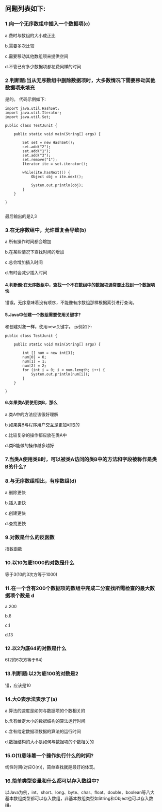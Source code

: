 ## 问题列表如下:

### 1.向一个无序数组中插入一个数据项(c)

a.费时与数组的大小成正比

b.需要多次比较

c.需要移动其他数组项来提供空间

d.不管已有多少数据项都花费同样的时间


### 2.判断题:当从无序数组中删除数据项时，大多数情况下需要移动其他数据项来填充
是的。
代码示例如下:
```
import java.util.HashSet;
import java.util.Iterator;
import java.util.Set;

public class TestJunit {

	public static void main(String[] args) {
		
		Set set = new HashSet();
		set.add("2");
		set.add("1");
		set.add("3");
		set.remove("1");
		Iterator ite = set.iterator();
		
		while(ite.hasNext()) {
			Object obj = ite.next();
			
			System.out.println(obj);
		}
	}

}


```

最后输出的是2,3

### 3.在无序数组中，允许重复会导致(b)

a.所有操作时间都会增加

b.在某些情况下查找时间的增加

c.总会增加插入时间

d.有时会减少插入时间



#### 4.判断题:在无序数组中，查找一个不在数组中的数据项通常要比找到一个数据项快
错误，无序意味着没有顺序，不能像有序数组那样根据索引进行查询。

#### 5.Java中创建一个数组需要使用关键字?
和创建对象一样，使用new关键字。
示例如下:
```
public class TestJunit {

	public static void main(String[] args) {
		
		int [] num = new int[3];
		num[0] = 0;
		num[1] = 1;
		num[2] = 2;
		for (int i = 0; i < num.length; i++) {
			System.out.println(num[i]);
		}
	}

}

```

#### 6.如果类A要使用类B，那么

a.类A中的方法应该很好理解

b.如果类B与程序用户交互是更加可取的

c.比较复杂的操作都应放在类A中

d.类B能做的操作越多越好

### 7.当类A使用类B时，可以被类A访问的类B中的方法和字段被称作是类B的什么?


### 8.与无序数组相比，有序数组(d)

a.删除更快

b.插入更快

c.创建更快

d.查找更快


### 9.对数是什么的反函数
指数函数

### 10.以10为底1000的对数是什么
等于3(10的3次方等于1000)


### 11.在一个含有200个数据项的数组中完成二分查找所需检查的最大数据项个数是 d

a.200

b.8

c.1

d.13

### 12.以2为底64的对数是什么
6(2的6次方等于64)

### 13.判断题:以2为底100的对数是2  
错，应该是10

### 14.大O表示法表示了(a)

a.算法的速度是如何与数据项的个数相关的

b.含有给定大小的数据结构的算法运行时间

c.含有给定数据项数据的算法的运行时间

d.数据结构的大小是如何与数据项的个数相关的

### 15.O(1)意味着一个操作执行什么的时间?
线性时间(对应O(n))，简单查找就是最好的体现。

### 16.简单类型变量和什么都可以存入数组中?
以Java为例，int、short、long、byte、char、float、double、boolean等八大基本数组类型都可以存入数组，非基本数组类型如String和Object也可以存入数组。